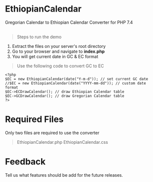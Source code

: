 # EthiopianCalendar
Gregorian Calendar to Ethiopian Calendar Converter for PHP 7.4
<br>
<br>

> Steps to run the demo

1. Extract the files on your server's root directory
2. Go to your browser and navigate to **index.php**
3. You will get current date in GC & EC format

> Use the following code to convert GC to EC

`<?php`
<br>`$EC = new EthiopianCalendar(date("Y-m-d")); // set current GC date`
<br>`//$EC = new EthiopianCalendar(date("YYYY-mm-dd")); // custom date format`
<br>`$EC->ECDrawCalendar(); // draw Ethiopian Calendar table`
<br>`$EC->GCDrawCalendar(); // draw Gregorian Calendar table`
<br>`?>`

# Required Files

Only two files are required to use the converter
> EthiopianCalendar.php
> EthiopianCalendar.css


# Feedback
Tell us what features should be add for the future releases.
